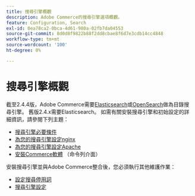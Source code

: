 ```yaml
---
title: 搜尋引擎概觀
description: Adobe Commerce的搜尋引擎選項概觀。
feature: Configuration, Search
exl-id: 0ea78ca2-0bca-4d61-980a-02fb7da04553
source-git-commit: 8d0d8f9822b88f2dd8cbae8f6d7e3cdb14cc4848
workflow-type: tm+mt
source-wordcount: '100'
ht-degree: 0%

---
```


# 搜尋引擎概觀

截至2.4.4版，Adobe Commerce需要[Elasticsearch]或[OpenSearch]做為目錄搜尋引擎。 舊版2.4.x需要Elasticsearch。 如需有關安裝搜尋引擎和初始設定的詳細資訊，請參閱下列主題：

- [搜尋引擎必要條件](../../installation/prerequisites/search-engine/overview.md)
- [為您的搜尋引擎設定nginx](../../installation/prerequisites/search-engine/configure-nginx.md)
- [為您的搜尋引擎設定Apache](../../installation/prerequisites/search-engine/configure-apache.md)
- [安裝Commerce軟體](../../installation/composer.md) （命令列介面）

安裝搜尋引擎並與Adobe Commerce整合後，您必須執行其他維護作業：

- [設定搜尋停用詞](search-stopwords.md)
- [搜尋引擎設定](configure-search-engine.md)

<!-- Link Definitions -->

[Elasticsearch]: https://www.elastic.co
[OpenSearch]: https://opensearch.org/docs/latest/opensearch/install/index/
